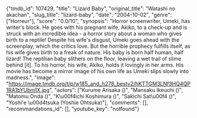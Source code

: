 {"tmdb_id": 107429, "title": "Lizard Baby", "original_title": "Watashi no akachan", "slug_title": "lizard-baby", "date": "2004-10-02", "genre": ["Horreur"], "score": "0.0/10", "synopsis": "Horror screenwriter, Umeki, has writer's block. He goes with his pregnant wife, Akiko, to a check-up and is struck with an incredible idea - a horror story about a woman who gives birth to a reptile! Despite his wife's disgust, Umeki goes ahead with the screenplay, which the critics love. But the horrible prophecy fulfills itself, as his wife gives birth to a freak of nature. His baby is born half human, half lizard! The reptilian baby slithers on the floor, leaving a wet trail of slime behind [it]. To his horror, his wife, Akiko, holds it lovingly in her arms. His movie has become a mirror image of his own life as Umeki slips slowly into madness.", "image": "https://image.tmdb.org/t/p/w185_and_h278_bestv2/hKTTGM3LNf3HQ4QP1RA1bYUbm1X.jpg", "actors": ["Kurume Arisaka ()", "Mansaku Ikeuchi ()", "Matomu Onda ()", "K\u00f4ichi Koshimura ()", "Sakichi Sat\u00f4 ()", "Yoshi'e \u00d4tsuka (Yoshie Ohtsuka)"], "comments": [], "recommandations_id": [], "youtube_key": "notfound"}
